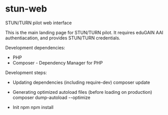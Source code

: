 # stun-web
STUN/TURN pilot web interface

This is the main landing page for STUN/TURN pilot.
It requires eduGAIN AAI authentiacation, 
and provides STUN/TURN credentials.


Development dependencies:
* PHP
* Composer - Dependency Manager for PHP

Development steps:
* Updating dependencies (including require-dev)
composer update
* Generating optimized autoload files (before loading on production)
composer dump-autoload --optimize

* Init npm
npm install